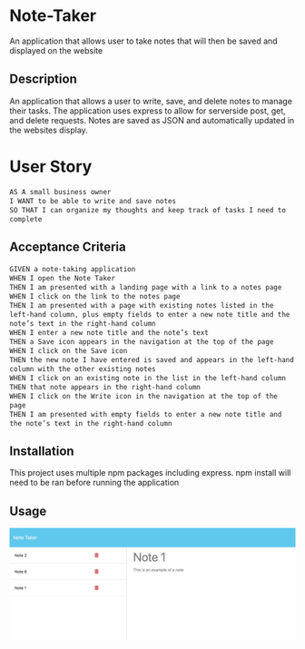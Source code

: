 # Note-Taker
An application that allows user to take notes that will then be saved and displayed on the website

## Description
An application that allows a user to write, save, and delete notes to manage their tasks.  The application uses express to allow for serverside post, get, and delete requests.  Notes are saved as JSON and automatically updated in the websites display.

# User Story

```
AS A small business owner
I WANT to be able to write and save notes
SO THAT I can organize my thoughts and keep track of tasks I need to complete
```


## Acceptance Criteria

```
GIVEN a note-taking application
WHEN I open the Note Taker
THEN I am presented with a landing page with a link to a notes page
WHEN I click on the link to the notes page
THEN I am presented with a page with existing notes listed in the left-hand column, plus empty fields to enter a new note title and the note’s text in the right-hand column
WHEN I enter a new note title and the note’s text
THEN a Save icon appears in the navigation at the top of the page
WHEN I click on the Save icon
THEN the new note I have entered is saved and appears in the left-hand column with the other existing notes
WHEN I click on an existing note in the list in the left-hand column
THEN that note appears in the right-hand column
WHEN I click on the Write icon in the navigation at the top of the page
THEN I am presented with empty fields to enter a new note title and the note’s text in the right-hand column
```

## Installation
This project uses multiple npm packages including express. npm install will need to be ran before running the application

## Usage

![Screenshot](./assets/Screen%20Shot%202023-03-20%20at%2010.04.56%20PM.png)
